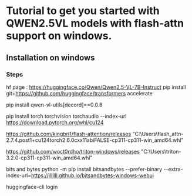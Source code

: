 # Tutorial to get you started with QWEN2.5VL models with flash-attn support on windows.

## Installation on windows

### Steps

hf page : https://huggingface.co/Qwen/Qwen2.5-VL-7B-Instruct
pip install git+https://github.com/huggingface/transformers accelerate

pip install qwen-vl-utils[decord]==0.0.8


pip install torch torchvision torchaudio --index-url https://download.pytorch.org/whl/cu124


https://github.com/kingbri1/flash-attention/releases
"C:\Users\flash_attn-2.7.4.post1+cu124torch2.6.0cxx11abiFALSE-cp311-cp311-win_amd64.whl"


https://github.com/woct0rdho/triton-windows/releases
"C:\Users\triton-3.2.0-cp311-cp311-win_amd64.whl"

bits and bytes
python -m pip install bitsandbytes --prefer-binary --extra-index-url=https://jllllll.github.io/bitsandbytes-windows-webui

huggingface-cli login
<token>
